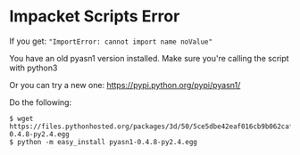 # Impacket Scripts Error

If you get: `"ImportError: cannot import name noValue"`

You have an old pyasn1 version installed. Make sure you're calling the script with python3

Or you can try a new one: https://pypi.python.org/pypi/pyasn1/ 

Do the following:

```
$ wget https://files.pythonhosted.org/packages/3d/50/5ce5dbe42eaf016cb9b062caf6d0f38018454756d4feb467de3e29431dae/pyasn1-0.4.8-py2.4.egg
$ python -m easy_install pyasn1-0.4.8-py2.4.egg
```

